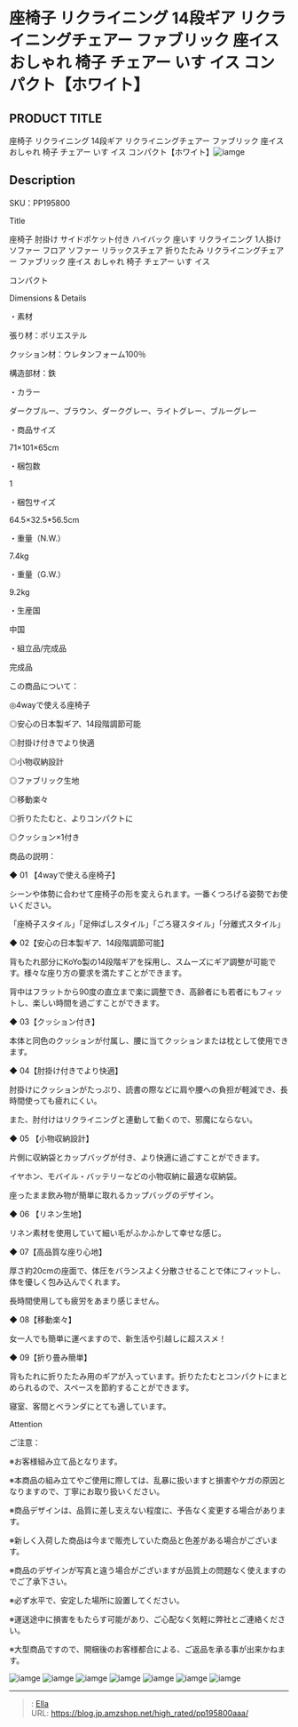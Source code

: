 # 座椅子 リクライニング 14段ギア リクライニングチェアー ファブリック 座イス おしゃれ 椅子 チェアー いす イス コンパクト【ホワイト】


## PRODUCT TITLE 

座椅子 リクライニング 14段ギア リクライニングチェアー ファブリック 座イス おしゃれ 椅子 チェアー いす イス コンパクト【ホワイト】![iamge](https://b2bfiles1.gigab2b.cn/image/wkseller/304/PP195800AAA/20200903_d96201491b1bb6a4de87787aadd0e9ba.JPG)

## Description




SKU：PP195800

Title

座椅子 肘掛け サイドポケット付き ハイバック 座いす リクライニング 1人掛けソファー フロア ソファー リラックスチェア 折りたたみ リクライニングチェアー ファブリック 座イス おしゃれ 椅子 チェアー いす イス 

コンパクト

Dimensions &amp; Details



・素材

張り材：ポリエステル

クッション材：ウレタンフォーム100％

構造部材：鉄

・カラー

ダークブルー、ブラウン、ダークグレー、ライトグレー、ブルーグレー

・商品サイズ

71×101×65cm

・梱包数

1

・梱包サイズ

64.5×32.5*56.5cm

・重量（N.W.）

7.4kg

・重量（G.W.）

9.2kg

・生産国

中国

・組立品/完成品

完成品



この商品について：

◎4wayで使える座椅子

◎安心の日本製ギア、14段階調節可能　

◎肘掛け付きでより快適

◎小物収納設計

◎ファブリック生地

◎移動楽々

◎折りたたむと、よりコンパクトに

◎クッション×1付き 


商品の説明：

◆ 01 【4wayで使える座椅子】

シーンや体勢に合わせて座椅子の形を変えられます。一番くつろげる姿勢でお使いください。

「座椅子スタイル」「足伸ばしスタイル」「ごろ寝スタイル」「分離式スタイル」

◆ 02【安心の日本製ギア、14段階調節可能】

背もたれ部分にKoYo製の14段階ギアを採用し、スムーズにギア調整が可能です。様々な座り方の要求を満たすことができます。

背中はフラットから90度の直立まで楽に調整でき、高齢者にも若者にもフィットし、楽しい時間を過ごすことができます。

◆ 03【クッション付き】

本体と同色のクッションが付属し、腰に当てクッションまたは枕として使用できます。

◆ 04【肘掛け付きでより快適】

肘掛けにクッションがたっぷり、読書の際などに肩や腰への負担が軽減でき、長時間使っても疲れにくい。

また、肘付けはリクライニングと連動して動くので、邪魔にならない。

◆ 05 【小物収納設計】

片側に収納袋とカップバッグが付き、より快適に過ごすことができます。

イヤホン、モバイル・バッテリーなどの小物収納に最適な収納袋。

座ったまま飲み物が簡単に取れるカップバッグのデザイン。

◆ 06 【リネン生地】

リネン素材を使用していて細い毛がふかふかして幸せな感じ。

◆ 07【高品質な座り心地】

厚さ約20cmの座面で、体圧をバランスよく分散させることで体にフィットし、体を優しく包み込んでくれます。

長時間使用しても疲労をあまり感じません。

◆ 08【移動楽々】

女一人でも簡単に運べますので、新生活や引越しに超ススメ！

◆ 09【折り畳み簡単】

背もたれに折りたたみ用のギアが入っています。折りたたむとコンパクトにまとめられるので、スペースを節約することができます。

寝室、客間とベランダにとても適しています。





Attention

ご注意：

※お客様組み立て品となります。

※本商品の組み立てやご使用に際しては、乱暴に扱いますと損害やケガの原因となりますので、丁寧にお取り扱いください。

※商品デザインは、品質に差し支えない程度に、予告なく変更する場合があります。

※新しく入荷した商品は今まで販売していた商品と色差がある場合がございます。

※商品のデザインが写真と違う場合がございますが品質上の問題なく使えますのでご了承下さい。

※必ず水平で、安定した場所に設置してください。

※運送途中に損害をもたらす可能があり、ご心配なく気軽に弊社とご連絡ください。

※大型商品ですので、開梱後のお客様都合による、ご返品を承る事が出来かねます。













![iamge](https://b2bfiles1.gigab2b.cn/image/wkseller/304/20220727_d5e049e11fe5664785f3d13002595efb.jpg)
![iamge](https://b2bfiles1.gigab2b.cn/image/wkseller/304/PP195800AAA/20200903_b5adde43eb9163d5a8057872feba344c.JPG)
![iamge](https://b2bfiles1.gigab2b.cn/image/wkseller/304/PP195800AAA/20200903_541d46db270a40261111855b3eb1c100.JPG)
![iamge](https://b2bfiles1.gigab2b.cn/image/wkseller/304/PP195800AAA/20200903_c82aa69cdad5548044bd793409c8c753.JPG)
![iamge](https://b2bfiles1.gigab2b.cn/image/wkseller/304/PP195800AAA/20200903_e1da17e09861f82a294b3902cb7142e0.JPG)
![iamge](https://b2bfiles1.gigab2b.cn/image/wkseller/304/PP195800AAA/20200903_ec878710413741de4ef8c6e852722883.JPG)
![iamge](https://b2bfiles1.gigab2b.cn/image/wkseller/304/PP195800AAA/20200903_6599768c9c4a42c188b62bb63ff0183b.JPG)


---

> : [Ella](https://blog.jp.amzshop.net/)  
> URL: https://blog.jp.amzshop.net/high_rated/pp195800aaa/  

